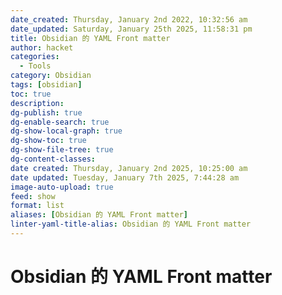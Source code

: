 ```yaml
---
date_created: Thursday, January 2nd 2022, 10:32:56 am
date_updated: Saturday, January 25th 2025, 11:58:31 pm
title: Obsidian 的 YAML Front matter
author: hacket
categories:
  - Tools
category: Obsidian
tags: [obsidian]
toc: true
description: 
dg-publish: true
dg-enable-search: true
dg-show-local-graph: true
dg-show-toc: true
dg-show-file-tree: true
dg-content-classes: 
date created: Thursday, January 2nd 2025, 10:25:00 am
date updated: Tuesday, January 7th 2025, 7:44:28 am
image-auto-upload: true
feed: show
format: list
aliases: [Obsidian 的 YAML Front matter]
linter-yaml-title-alias: Obsidian 的 YAML Front matter
---
```


# Obsidian 的 YAML Front matter
